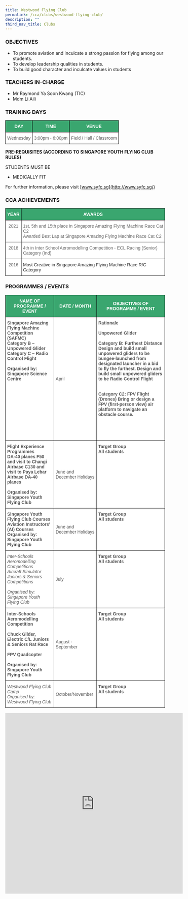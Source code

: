 ```yaml
---
title: Westwood Flying Club
permalink: /cca/clubs/westwood-flying-club/
description: ""
third_nav_title: Clubs
---
```


### OBJECTIVES

*   To promote aviation and inculcate a strong passion for flying among our students.&nbsp; &nbsp; &nbsp; &nbsp;
*   To develop leadership qualities in students.
*   To build good character and inculcate values in students

### TEACHERS IN-CHARGE

*   Mr Raymond Ya Soon Kwang (TIC)
*   Mdm Li Aili

  

### TRAINING DAYS

<style type="text/css">
.tg  {border-collapse:collapse;border-spacing:0;}
.tg td{border-color:black;border-style:solid;border-width:1px;font-family:Arial, sans-serif;font-size:14px;
  overflow:hidden;padding:10px 5px;word-break:normal;}
.tg th{border-color:black;border-style:solid;border-width:1px;font-family:Arial, sans-serif;font-size:14px;
  font-weight:normal;overflow:hidden;padding:10px 5px;word-break:normal;}
.tg .tg-k0s0{background-color:#3AA66F;color:#FFF;font-weight:bold;text-align:center;vertical-align:middle}
.tg .tg-mwz3{background-color:#FFF;color:#565656;text-align:left;vertical-align:middle}
</style>
<table class="tg">
<thead>
  <tr>
    <th class="tg-k0s0"><span style="color:#FFF;background-color:#3AA66F">DAY</span></th>
    <th class="tg-k0s0"><span style="color:#FFF;background-color:#3AA66F">TIME</span></th>
    <th class="tg-k0s0"><span style="color:#FFF;background-color:#3AA66F">VENUE</span></th>
  </tr>
</thead>
<tbody>
  <tr>
    <td class="tg-mwz3"><span style="color:#565656">Wednesday</span></td>
    <td class="tg-mwz3"><span style="color:#565656">3:00pm - 6:00pm</span></td>
    <td class="tg-mwz3"><span style="color:#565656">Field / Hall / Classroom</span></td>
  </tr>
</tbody>
</table>

**PRE-REQUISITES (ACCORDING TO SINGAPORE YOUTH FLYING CLUB RULES)**&nbsp;

STUDENTS MUST BE

*   MEDICALLY FIT

For further information, please visit&nbsp;[www.syfc.sg](http://www.syfc.sg/)

### CCA ACHIEVEMENTS

<style type="text/css">
.tg  {border-collapse:collapse;border-spacing:0;}
.tg td{border-color:black;border-style:solid;border-width:1px;font-family:Arial, sans-serif;font-size:14px;
  overflow:hidden;padding:10px 5px;word-break:normal;}
.tg th{border-color:black;border-style:solid;border-width:1px;font-family:Arial, sans-serif;font-size:14px;
  font-weight:normal;overflow:hidden;padding:10px 5px;word-break:normal;}
.tg .tg-k0s0{background-color:#3AA66F;color:#FFF;font-weight:bold;text-align:center;vertical-align:middle}
.tg .tg-zqva{background-color:#FFF;color:#666;text-align:center;vertical-align:top}
.tg .tg-cmm0{background-color:#FFF;color:#666;text-align:left;vertical-align:top}
.tg .tg-1ppo{background-color:#FFF;color:#222;text-align:left;vertical-align:middle}
</style>
<table class="tg">
<thead>
  <tr>
    <th class="tg-k0s0"><span style="color:#FFF;background-color:#3AA66F">YEAR</span></th>
    <th class="tg-k0s0"><span style="color:#FFF;background-color:#3AA66F">AWARDS</span></th>
  </tr>
</thead>
<tbody>
  <tr>
    <td class="tg-zqva">2021</td>
    <td class="tg-cmm0">1st,  5th and 15th place in Singapore Amazing Flying Machine Race Cat C2<br>Awarded Best Lap at Singapore Amazing Flying Machine Race Cat C2<br></td>
  </tr>
  <tr>
    <td class="tg-zqva">2018<br></td>
    <td class="tg-cmm0">4th in Inter School Aeromodelling Competition - ECL Racing (Senior) Category (Ind)</td>
  </tr>
  <tr>
    <td class="tg-zqva">2016</td>
    <td class="tg-1ppo"><span style="color:#222;background-color:#FFF">Most Creative in Singapore Amazing Flying Machine Race R/C Category</span></td>
  </tr>
</tbody>
</table>

### PROGRAMMES / EVENTS

<style type="text/css">
.tg  {border-collapse:collapse;border-spacing:0;}
.tg td{border-color:black;border-style:solid;border-width:1px;font-family:Arial, sans-serif;font-size:14px;
  overflow:hidden;padding:10px 5px;word-break:normal;}
.tg th{border-color:black;border-style:solid;border-width:1px;font-family:Arial, sans-serif;font-size:14px;
  font-weight:normal;overflow:hidden;padding:10px 5px;word-break:normal;}
.tg .tg-k0s0{background-color:#3AA66F;color:#FFF;font-weight:bold;text-align:center;vertical-align:middle}
.tg .tg-qrq8{background-color:#FFF;color:#565656;font-weight:bold;text-align:left;vertical-align:top}
.tg .tg-mwz3{background-color:#FFF;color:#565656;text-align:left;vertical-align:middle}
.tg .tg-w5hc{background-color:#FFF;color:#565656;font-style:italic;text-align:left;vertical-align:top}
</style>
<table class="tg">
<thead>
  <tr>
    <th class="tg-k0s0"><span style="color:#FFF;background-color:#3AA66F">NAME OF PROGRAMME / EVENT</span></th>
    <th class="tg-k0s0"><span style="color:#FFF;background-color:#3AA66F">DATE / MONTH</span></th>
    <th class="tg-k0s0"><span style="color:#FFF;background-color:#3AA66F">OBJECTIVES OF PROGRAMME / EVENT</span></th>
  </tr>
</thead>
<tbody>
  <tr>
    <td class="tg-qrq8">Singapore Amazing Flying Machine Competition (SAFMC)<br><span style="color:#565656">Category B – Unpowered Glider Category C – Radio Control Flight</span><br><br><span style="color:#565656">Organised by: Singapore Science Centre</span><br></td>
    <td class="tg-mwz3"><span style="color:#565656">April</span></td>
    <td class="tg-qrq8">Rationale<br><br>Unpowered Glider<br><br>Category B: Furthest Distance <span style="color:#565656">Design and build small unpowered gliders to be bungee-launched from designated launcher in a bid to fly the furthest. Design and build small unpowered gliders to be</span> Radio Control Flight<br><br><br>Category C2:  FPV Flight (Drones) <span style="color:#565656">Bring or design a FPV (first-person view) air platform to navigate an obstacle course.</span><br><br><br><br><br></td>
  </tr>
  <tr>
    <td class="tg-qrq8">Flight Experience Programmes<br><span style="color:#565656">DA-40 planes F50 and visit to Changi Airbase C130 and visit to Paya Lebar Airbase DA-40 planes</span><br><br><span style="color:#565656">Organised by: Singapore Youth</span> Flying Club</td>
    <td class="tg-mwz3"><span style="color:#565656">June and December Holidays</span></td>
    <td class="tg-qrq8">Target Group<br><span style="color:#565656">All students</span></td>
  </tr>
  <tr>
    <td class="tg-qrq8">Singapore Youth Flying Club Courses<br><span style="color:#565656">Aviation Instructors’ (AI) Courses</span><br>Organised by: Singapore Youth Flying Club</td>
    <td class="tg-mwz3"><span style="color:#565656">June and December Holidays</span></td>
    <td class="tg-qrq8">Target Group<br><span style="color:#565656">All students </span></td>
  </tr>
  <tr>
    <td class="tg-w5hc">Inter-Schools Aeromodelling Competitions<br><span style="color:#565656">Aircraft Simulator Juniors &amp; Seniors Competitions</span><br><br>Organised by: Singapore Youth Flying Club</td>
    <td class="tg-mwz3"><span style="color:#565656">July</span></td>
    <td class="tg-qrq8">Target Group<br>All students</td>
  </tr>
  <tr>
    <td class="tg-qrq8">Inter-Schools Aeromodelling Competition<br><br><span style="color:#565656">Chuck Glider, Electric C/L Juniors &amp; Seniors Rat Race</span><br><br><span style="color:#565656">FPV Quadcopter</span><br><br><span style="color:#565656">Organised by: Singapore Youth Flying Club</span><br></td>
    <td class="tg-mwz3"><span style="color:#565656">August - September</span></td>
    <td class="tg-qrq8">Target Group<br><span style="color:#565656">All students </span></td>
  </tr>
  <tr>
    <td class="tg-w5hc">Westwood Flying Club Camp<br>Organised by: Westwood Flying Club</td>
    <td class="tg-mwz3"><span style="color:#565656">October/November</span></td>
    <td class="tg-qrq8">Target Group<br><span style="color:#565656">All students</span></td>
  </tr>
</tbody>
</table>

<iframe allowfullscreen="true" height="569" width="560" frameborder="0" src="https://docs.google.com/presentation/d/e/2PACX-1vRmHJj1X8UG4Bn61-3rZXl3iaYF52jNgiKoPLiFcXvKpIUXjm0N04ZnqkmxKsQ6aVW326slPfPqj4JG/embed?start=true&amp;loop=true&amp;delayms=3000"></iframe>